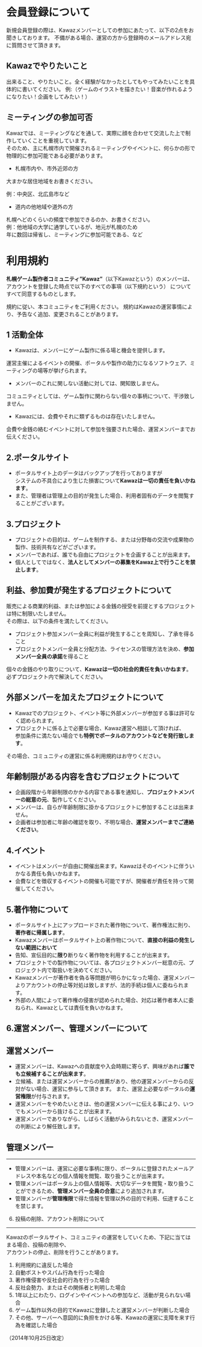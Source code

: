 会員登録について
================

新規会員登録の際は、Kawazメンバーとしての参加にあたって、以下の2点をお聞きしております。	
不備がある場合、運営の方から登録時のメールアドレス宛に質問させて頂きます。

Kawazでやりたいこと
----------------
出来ること、やりたいこと。全く経験がなかったとしてもやってみたいことを具体的に書いてください。	
  例:（ゲームのイラストを描きたい！音楽が作れるようになりたい！企画をしてみたい！）

ミーティングの参加可否
----------------
Kawazでは、ミーティングなどを通して、実際に顔を合わせて交流した上で制作していくことを重視しています。	
そのため、主に札幌市内で開催されるミーティングやイベントに、何らかの形で物理的に参加可能である必要があります。	

- 札幌市内や、市外近郊の方	

大まかな居住地域をお書きください。

例：中央区、北広島市など

- 道内の他地域や道外の方	
 
札幌へどのくらいの頻度で参加できるのか、お書きください。	
例：他地域の大学に通学しているが、地元が札幌のため	
年に数回は帰省し、ミーティングに参加可能である、など



利用規約
===============

 **札幌ゲーム製作者コミュニティ”Kawaz”**（以下Kawazという）のメンバーは、	
アカウントを登録した時点で以下のすべての事項（以下規約という）	
についてすべて同意するものとします。	

規約に従い、本コミュニティをご利用ください。
規約はKawazの運営事情により、予告なく追加、変更されることがあります。


1 活動全体
----------------
- Kawazは、メンバーにゲーム製作に係る場と機会を提供します。

運営主催によるイベントの開催、ポータルや製作の助力になるソフトウェア、ミーティングの場等が挙げられます。

- メンバーのこれに関しない活動に対しては、関知致しません。

コミュニティとしては、ゲーム製作に関わらない個々の事柄について、干渉致しません。

- Kawazには、会費やそれに類ずるものは存在いたしません。

会費や金銭の絡むイベントに対して参加を強要された場合、運営メンバーまでお伝えください。

2.ポータルサイト
----------------
- ポータルサイト上のデータはバックアップを行っておりますが	
システムの不具合により生じた損害について**Kawazは一切の責任を負いかねます**。	
- また、管理者は管理上の目的が発生した場合、利用者固有のデータを閲覧することがございます。

3.プロジェクト
----------------
- プロジェクトの目的は、ゲームを制作する、または分野毎の交流や成果物の製作、技術共有などがございます。	
- メンバーであれば、誰でも自由にプロジェクトを企画することが出来ます。	
- 個人としてではなく、**法人としてメンバーの募集をKawaz上で行うことを禁止します**。

利益、参加費が発生するプロジェクトについて	
----------------
販売による商業的利益、または参加による金銭の授受を前提とするプロジェクトは特に制限いたしません。	
その際は、以下の条件を満たしてください。

- プロジェクト参加メンバー全員に利益が発生することを周知し、了承を得ること
- プロジェクトメンバー全員と分配方法、ライセンスの管理方法を決め、**参加メンバー全員の承諾**を得ること

個々の金銭のやり取りについて、**Kawazは一切の社会的責任を負いかねます**。
必ずプロジェクト内で解決してください。

外部メンバーを加えたプロジェクトについて
----------------
- Kawazでのプロジェクト、イベント等に外部メンバーが参加する事は許可なく認められます。	
- プロジェクトに係る上で必要な場合、Kawaz運営へ相談して頂ければ、	
参加条件に満たない場合でも**特例でポータルのアカウントなどを発行致します**。	

その場合、コミュニティの運営に係る利用規約はお守りください。	


年齢制限がある内容を含むプロジェクトについて	
----------------
- 企画段階から年齢制限のかかる内容である事を通知し、**プロジェクトメンバーの総意の元**、製作してください。	
- メンバーは、自らが年齢制限に掛かるプロジェクトに参加することは出来ません。
- 企画者は参加者に年齢の確認を取り、不明な場合、**運営メンバーまでご連絡ください**。


4.イベント
----------------
- イベントはメンバーが自由に開催出来ます。Kawazはそのイベントに伴ういかなる責任も負いかねます。
- 会費などを徴収するイベントの開催も可能ですが、開催者が責任を持って開催してください。


5.著作物について
----------------
- ポータルサイト上にアップロードされた著作物について、著作権法に則り、**著作者に帰属します**。
- Kawazメンバーはポータルサイト上の著作物について、**直接の利益の発生しない範囲において**
- 告知、宣伝目的に**限り**断りなく著作物を利用することが出来ます。
- プロジェクトでの製作物については、各プロジェクトメンバー総意の元、プロジェクト内で取扱いを決めてください。
- Kawazメンバーが著作者を偽る等問題が明らかになった場合、運営メンバーよりアカウントの停止等対処は致しますが、法的手続は個人に委ねられます。
- 外部の人間によって著作権の侵害が認められた場合、対応は著作者本人に委ねられ、Kawazとしては責任を負いかねます。

6.運営メンバー、管理メンバーについて
----------------
運営メンバー
----------------
- 運営メンバーは、Kawazへの貢献度や入会時期に寄らず、興味があれば**誰でも立候補することが出来ます**。
- 立候補、または運営メンバーからの推薦があり、他の運営メンバーからの反対がない場合、運営に参与して頂きます。
また、運営上必要なポータルの**運営権限**が付与されます。
- 運営メンバーをやめたいときは、他の運営メンバーに伝える事により、いつでもメンバーから抜けることが出来ます。
- 運営メンバーでありながら、しばらく活動がみられないとき、運営メンバーの判断により解任致します。

## 管理メンバー
----------------
- 管理メンバーは、運営に必要な事柄に限り、ポータルに登録されたメールアドレスや本名などの個人情報を閲覧、取り扱うことが出来ます。
- 管理メンバーはポータル上の個人情報等、大切なデータを閲覧・取り扱うことができるため、**管理メンバー全員の合意**により追加されます。
- 管理メンバーが**管理権限**で得た情報を管理以外の目的で利用、伝達することを禁じます。


6. 投稿の削除、アカウント削除について
----------------

Kawazのポータルサイト、コミュニティの運営をしていくため、下記に当てはまる場合、投稿の削除や、	
アカウントの停止、削除を行うことがあります。

1. 利用規約に違反した場合
2. 自動ポストやスパム行為を行った場合
3. 著作権侵害や反社会的行為を行った場合
4. 反社会勢力、またはその関係者と判明した場合
5. 1年以上にわたり、ログインやイベントへの参加など、活動が見られない場合
6. ゲーム製作以外の目的でKawazに登録したと運営メンバーが判断した場合
7. その他、サーバーへ意図的に負担をかける等、Kawazの運営に支障を来す行為を確認した場合

（2014年10月25日改定）